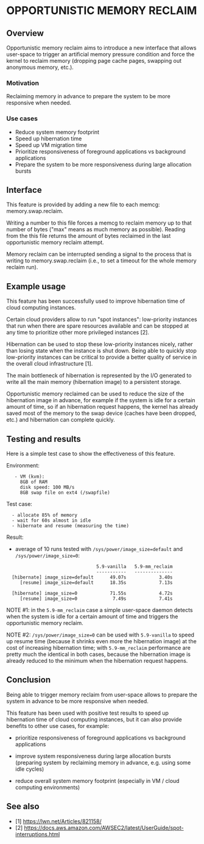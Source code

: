 # OPPORTUNISTIC MEMORY RECLAIM

## Overview

Opportunistic memory reclaim aims to introduce a new interface that allows
user-space to trigger an artificial memory pressure condition and force the
kernel to reclaim memory (dropping page cache pages, swapping out anonymous
memory, etc.).

### Motivation

Reclaiming memory in advance to prepare the system to be more responsive when
needed.

### Use cases

 - Reduce system memory footprint
 - Speed up hibernation time
 - Speed up VM migration time
 - Prioritize responsiveness of foreground applications vs background
   applications
 - Prepare the system to be more responsiveness during large allocation bursts

## Interface

This feature is provided by adding a new file to each memcg:
memory.swap.reclaim.

Writing a number to this file forces a memcg to reclaim memory up to
that number of bytes ("max" means as much memory as possible). Reading
from the this file returns the amount of bytes reclaimed in the last
opportunistic memory reclaim attempt.

Memory reclaim can be interrupted sending a signal to the process that is
writing to memory.swap.reclaim (i.e., to set a timeout for the whole memory
reclaim run).

## Example usage

This feature has been successfully used to improve hibernation time of cloud
computing instances.

Certain cloud providers allow to run "spot instances": low-priority instances
that run when there are spare resources available and can be stopped at any
time to prioritize other more privileged instances [2].

Hibernation can be used to stop these low-priority instances nicely, rather
than losing state when the instance is shut down. Being able to quickly stop
low-priority instances can be critical to provide a better quality of service
in the overall cloud infrastructure [1].

The main bottleneck of hibernation is represented by the I/O generated to write
all the main memory (hibernation image) to a persistent storage.

Opportunistic memory reclaimed can be used to reduce the size of the
hibernation image in advance, for example if the system is idle for a certain
amount of time, so if an hibernation request happens, the kernel has already
saved most of the memory to the swap device (caches have been dropped, etc.)
and hibernation can complete quickly.

## Testing and results

Here is a simple test case to show the effectiveness of this feature.

Environment:
```
   - VM (kvm):
     8GB of RAM
     disk speed: 100 MB/s
     8GB swap file on ext4 (/swapfile)
```

Test case:
```
  - allocate 85% of memory
  - wait for 60s almost in idle
  - hibernate and resume (measuring the time)
```

Result:
  - average of 10 runs tested with `/sys/power/image_size=default` and
    `/sys/power/image_size=0`:
```
                                 5.9-vanilla   5.9-mm_reclaim
                                 -----------   --------------
  [hibernate] image_size=default      49.07s            3.40s
     [resume] image_size=default      18.35s            7.13s

  [hibernate] image_size=0            71.55s            4.72s
     [resume] image_size=0             7.49s            7.41s
```

NOTE #1: in the `5.9-mm_reclaim` case a simple user-space daemon detects when the
system is idle for a certain amount of time and triggers the opportunistic
memory reclaim.

NOTE #2: `/sys/power/image_size=0` can be used with `5.9-vanilla` to speed up
resume time (because it shrinks even more the hibernation image) at the cost of
increasing hibernation time; with `5.9-mm_reclaim` performance are pretty much
the identical in both cases, because the hibernation image is already reduced
to the minimum when the hibernation request happens.

## Conclusion

Being able to trigger memory reclaim from user-space allows to prepare the
system in advance to be more responsive when needed.

This feature has been used with positive test results to speed up hibernation
time of cloud computing instances, but it can also provide benefits to other
use cases, for example:

 - prioritize responsiveness of foreground applications vs background
   applications

 - improve system responsiveness during large allocation bursts (preparing
   system by reclaiming memory in advance, e.g. using some idle cycles)

 - reduce overall system memory footprint (especially in VM / cloud computing
   environments)

## See also

 - [1] https://lwn.net/Articles/821158/
 - [2] https://docs.aws.amazon.com/AWSEC2/latest/UserGuide/spot-interruptions.html
